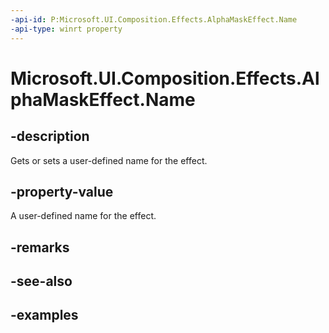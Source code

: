 ```yaml
---
-api-id: P:Microsoft.UI.Composition.Effects.AlphaMaskEffect.Name
-api-type: winrt property
---
```


<!-- Property syntax.
public string Name { get;  set; }
-->

# Microsoft.UI.Composition.Effects.AlphaMaskEffect.Name

## -description
Gets or sets a user-defined name for the effect.

## -property-value
A user-defined name for the effect.

## -remarks

## -see-also

## -examples

